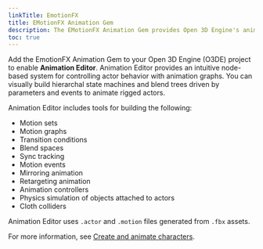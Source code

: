 ```yaml
---
linkTitle: EmotionFX
title: EMotionFX Animation Gem
description: The EMotionFX Animation Gem provides Open 3D Engine's animation system for rigged actors including Animation Editor, a tool for creating animated behaviors, simulated objects, and colliders for rigged actors.
toc: true
---
```


Add the EmotionFX Animation Gem to your Open 3D Engine (O3DE) project to enable **Animation Editor**. Animation Editor provides an intuitive node-based system for controlling actor behavior with animation graphs. You can visually build hierarchal state machines and blend trees driven by parameters and events to animate rigged actors.

Animation Editor includes tools for building the following:

* Motion sets
* Motion graphs
* Transition conditions
* Blend spaces
* Sync tracking
* Motion events
* Mirroring animation
* Retargeting animation
* Animation controllers
* Physics simulation of objects attached to actors
* Cloth colliders

Animation Editor uses  `.actor` and `.motion` files generated from `.fbx` assets.

For more information, see [Create and animate characters](/docs/user-guide/visualization/animation/char-intro).
